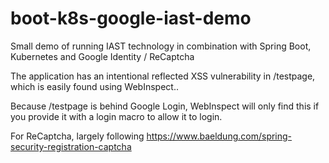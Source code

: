 # boot-k8s-google-iast-demo

Small demo of running IAST technology in combination with Spring Boot, Kubernetes and Google Identity / ReCaptcha

The application has an intentional reflected XSS vulnerability in /testpage, which is easily found using WebInspect..

Because /testpage is behind Google Login, WebInspect will only find this if you provide it with a login macro to allow it to login.

For ReCaptcha, largely following https://www.baeldung.com/spring-security-registration-captcha
